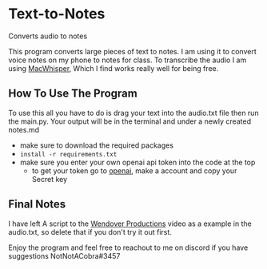 # Text-to-Notes
Converts audio to notes


This program converts large pieces of text to notes.
I am using it to convert voice notes on my phone to notes for class.
To transcribe the audio I am using [MacWhisper](https://goodsnooze.gumroad.com/l/macwhisper), Which I find works really well for being free.

## How To Use The Program
To use this all you have to do is drag your text into the audio.txt file then run the main.py. Your output will be in the terminal and under a newly created notes.md
  - make sure to download the required packages
  - ```install -r requirements.txt```
  - make sure you enter your own openai api token into the code at the top
    - to get your token go to [openai](openai.com), make a account and copy your Secret key

## Final Notes
I have left A script to the [Wendover Productions](https://youtu.be/1-m_Jjse-cs) video as a example in the audio.txt, so delete that if you don't try it out first.

Enjoy the program and feel free to reachout to me on discord if you have suggestions 
NotNotACobra#3457
